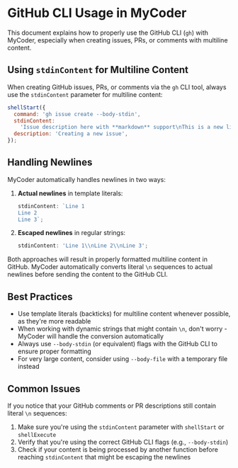 # GitHub CLI Usage in MyCoder

This document explains how to properly use the GitHub CLI (`gh`) with MyCoder, especially when creating issues, PRs, or comments with multiline content.

## Using `stdinContent` for Multiline Content

When creating GitHub issues, PRs, or comments via the `gh` CLI tool, always use the `stdinContent` parameter for multiline content:

```javascript
shellStart({
  command: 'gh issue create --body-stdin',
  stdinContent:
    'Issue description here with **markdown** support\nThis is a new line',
  description: 'Creating a new issue',
});
```

## Handling Newlines

MyCoder automatically handles newlines in two ways:

1. **Actual newlines** in template literals:

   ```javascript
   stdinContent: `Line 1
   Line 2
   Line 3`;
   ```

2. **Escaped newlines** in regular strings:
   ```javascript
   stdinContent: 'Line 1\\nLine 2\\nLine 3';
   ```

Both approaches will result in properly formatted multiline content in GitHub. MyCoder automatically converts literal `\n` sequences to actual newlines before sending the content to the GitHub CLI.

## Best Practices

- Use template literals (backticks) for multiline content whenever possible, as they're more readable
- When working with dynamic strings that might contain `\n`, don't worry - MyCoder will handle the conversion automatically
- Always use `--body-stdin` (or equivalent) flags with the GitHub CLI to ensure proper formatting
- For very large content, consider using `--body-file` with a temporary file instead

## Common Issues

If you notice that your GitHub comments or PR descriptions still contain literal `\n` sequences:

1. Make sure you're using the `stdinContent` parameter with `shellStart` or `shellExecute`
2. Verify that you're using the correct GitHub CLI flags (e.g., `--body-stdin`)
3. Check if your content is being processed by another function before reaching `stdinContent` that might be escaping the newlines
